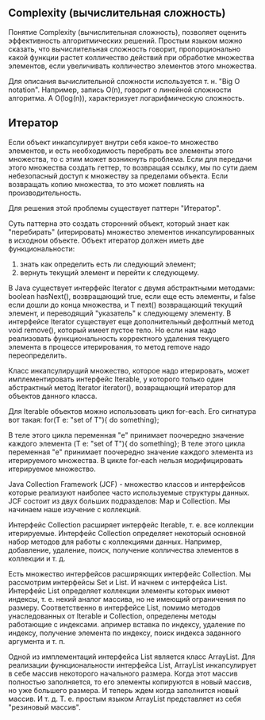 ## Complexity (вычислительная сложность)

Понятие Complexity (вычислительная сложность), позволяет оценить эффективность алгоритмических решений. 
Простым языком можно сказать, что вычислительная сложность говорит, пропорционально какой функции растет 
колличество действий при обработке множества элементов, если увеличивать колличество элементов этого 
множества.

Для описания вычислительной сложности используется т. н. "Big O notation". 
Например, запись O(n), говорит о линейной сложности алгоритма. 
А O(log(n)), характеризует логарифмическую сложность.


## Итератор 

Если объект инкапсулирует внутри себя какое-то множество элементов, и есть необходимость перебрать 
все элементы этого множества, то с этим может возникнуть проблема. Если для передачи этого множества 
создать геттер, то возвращая ссылку, мы по сути даем небезопасный доступ к множеству за пределами 
объекта. 
Если возвращать копию множества, то это может повлиять на производительность. 

Для решения этой проблемы существует паттерн "Итератор". 

Суть паттерна это создать сторонний объект, который знает как "перебирать" (итерировать) множество 
элементов инкапсулированных в исходном объекте. 
Объект итератор должен иметь две функциональности: 
1) знать как определить есть ли следующий элемент; 
2) вернуть текущий элемент и перейти к следующему.

В Java существует интерфейс Iterator<T> с двумя абстрактными методами: boolean hasNext(), 
возвращающий true, если еще есть элементы, и false если дошли до конца множества, и T next() 
возвращающий текущий элемент, и переводящий "указатель" к следующему элементу. 
В интерфейсе Iterator существует еще дополнительный дефолтный метод void remove(), 
который имеет пустое тело. Но если нам надо реализовать функциональность корректного удаления 
текущего элемента в процессе итерирования, то метод remove надо переопределить.

Класс инкапсулирущий множество, которое надо итерировать, может имплементировать интерфейс Iterable<T>,
у которого только один абстрактный метод Iterator<T> iterator(), возвращающий итератор для объектов 
данного класса.

Для Iterable объектов можно использовать цикл for-each. Его сигнатура вот такая: 
for(T e: "set of T"){ 
do something}; 

В теле этого цикла переменная "e" принимает поочередно значение каждого элемента
(T e: "set of T"){ 
do something}; 
В теле этого цикла переменная "e" принимает поочередно значение каждого элемента из итерируемого множества. 
В цикле for-each нельзя модифицировать итерируемое множество.









Java Collection Framework (JCF) - множество классов и интерфейсов которые реализуют наиболее часто 
используемые структуры данных. JCF состоит из двух больших подразделов: Map и Collection. 
Мы начинаем наше изучение с коллекций.

Интерфейс Collection расширяет интерфейс Iterable, т. е. все коллекции итерируемые. 
Интерфейс Collection определяет некоторый основной набор методов для работы с коллекциями данных. 
Например, добавление, удаление, поиск, получение колличества элементов в коллекции и т. д.

Есть множество интерфейсов расширяющих интерфейс Collection. Мы рассмотрим интерфейсы Set и List. 
И начнем с интерфейса List. Интерфейс List определяет коллекции элементы которых имеют индексы, 
т. е. некий аналог массива, но не имеющий ограничения по размеру. Соответственно в интерфейсе List, 
помимо методов унаследованных от Iterable и Collection, определены методы работающие с индексами. 
апример вставка по индексу, удаление по индексу, получение элемента по индексу, поиск индекса заданного 
аргумента и т. п.

Одной из имплементаций интерфейса List является класс ArrayList. Для реализации функциональности 
интерфейса List, ArrayList инкапсулирует в себе массив некоторого начального размера. Когда этот массив 
полностью заполняется, то его элементы копируются в новый массив, но уже большего размера. 
И теперь ждем когда заполнится новый массив. И т. д.
Т. е. простым языком ArrayList представляет из себя "резиновый массив".

